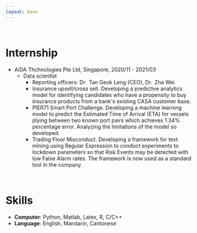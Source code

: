 ```yaml
---
layout: base
---
```


<br/>

# Internship

* AiDA Thchnologies Pte Ltd, Singapore, 2020/11 - 2021/03
  * Data scientist
    * Reporting officers: Dr.&thinsp; Tan Geok Leng (CEO), Dr.&thinsp; Zha Wei
    * Insurance upsell/cross sell. Developing a predictive analytics model for identifying candidates who have a propensity to buy insurance products from a bank's existing CASA customer base.
    * PIER71 Smart Port Challenge. Developing a machine learning model to predict the Estimated Time of Arrival (ETA) for vessels plying between two known port pairs which achieves 1.34% percentage error. Analyzing the limitations of the model so developed.
    * Trading Floor Misconduct. Developing a framework for text mining using Regular Expression to conduct experiments to lockdown parameters so that Risk Events may be detected with low False Alarm rates. The framework is now used as a standard tool in the company.


<br/>

# Skills
* **Computer**:  Python, Matlab, Latex, R, C/C++
* **Language**:   English, Mandarin, Cantonese 





